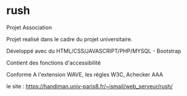 # rush
Projet Association

Projet realisé dans le cadre du projet universitaire.

Développé avec  du HTML/CSS/JAVASCRIPT/PHP/MYSQL - Bootstrap

Contient des fonctions d'accessibilité

Conforme A l'extension WAVE, les régles W3C, Achecker AAA

le site : 
https://handiman.univ-paris8.fr/~ismail/web_serveur/rush/
